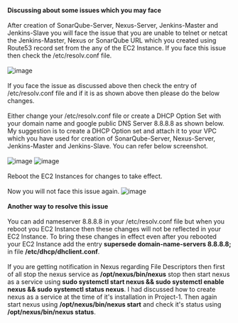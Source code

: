 **Discussing about some issues which you may face**
<br><br/>
After creation of SonarQube-Server, Nexus-Server, Jenkins-Master and Jenkins-Slave you will face the issue that you are unable to telnet or netcat the Jenkins-Master, Nexus or SonarQube URL which you created using Route53 record set from the any of the EC2 Instance. If you face this issue then check the /etc/resolv.conf file. 
<br><br/>
![image](https://github.com/singhritesh85/DevOps-Project-2tier-WebApp-Deployment/assets/56765895/8d193f07-118f-419a-b6e8-d03a9e1e5b7e)
<br><br/>
If you face the issue as discussed above then check the entry of /etc/resolv.conf file and if it is as shown above then please do the below changes.
<br><br/>
Either change your /etc/resolv.conf file or create a DHCP Option Set with your domain name and google public DNS Server 8.8.8.8 as shown below. My suggestion is to create a DHCP Option set and attach it to your VPC which you have used for creation of SonarQube-Server, Nexus-Server, Jenkins-Master and Jenkins-Slave. You can refer below screenshot.
<br><br/>
![image](https://github.com/singhritesh85/DevOps-Project-2tier-WebApp-Deployment/assets/56765895/49f68a4a-260a-4f03-8f6d-45d633f51c21)
![image](https://github.com/singhritesh85/DevOps-Project-2tier-WebApp-Deployment/assets/56765895/7ae45022-e5c2-47d5-b222-37b4ed37ff22)
<br><br/>
Reboot the EC2 Instances for changes to take effect.
<br><br/>
Now you will not face this issue again.
![image](https://github.com/singhritesh85/DevOps-Project-2tier-WebApp-Deployment/assets/56765895/6a7936d0-8dca-49ee-b783-cfa79a74d104)
<br><br/>
**Another way to resolve this issue**
<br><br/>
You can add nameserver 8.8.8.8 in your /etc/resolv.conf file but when you reboot you EC2 Instance then these changes will not be reflected in your EC2 Instance. To bring these changes in effect even after you rebooted your EC2 Instance add the entry **supersede domain-name-servers 8.8.8.8;** in file **/etc/dhcp/dhclient.conf**.
<br><br/>
If you are getting notification in Nexus regarding File Descriptors then first of all stop the nexus service as **/opt/nexus/bin/nexus** stop then start nexus as a service using **sudo systemctl start nexus && sudo systemctl enable nexus && sudo systemctl status nexus**. I had discussed how to create nexus as a service at the time of it's installation in Project-1. Then again start nexus using **/opt/nexus/bin/nexus start** and check it's status using **/opt/nexus/bin/nexus status**.
<br><br/>

